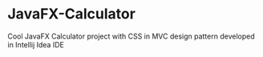 # JavaFX-Calculator
Cool JavaFX Calculator project with CSS in MVC design pattern
developed in Intellij Idea IDE
